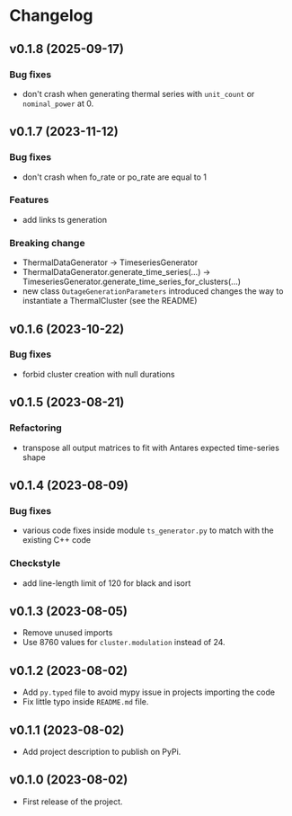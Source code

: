 Changelog
=========

v0.1.8 (2025-09-17)
-------------------

### Bug fixes
* don't crash when generating thermal series with `unit_count` or `nominal_power` at 0.

v0.1.7 (2023-11-12)
-------------------

### Bug fixes
* don't crash when fo_rate or po_rate are equal to 1

### Features
* add links ts generation

### Breaking change
- ThermalDataGenerator -> TimeseriesGenerator
- ThermalDataGenerator.generate_time_series(...) -> TimeseriesGenerator.generate_time_series_for_clusters(...)
- new class `OutageGenerationParameters` introduced changes the way to instantiate a ThermalCluster (see the README)

v0.1.6 (2023-10-22)
-------------------

### Bug fixes
* forbid cluster creation with null durations 

v0.1.5 (2023-08-21)
-------------------

### Refactoring
* transpose all output matrices to fit with Antares expected time-series shape

v0.1.4 (2023-08-09)
-------------------

### Bug fixes
* various code fixes inside module `ts_generator.py` to match with the existing C++ code

### Checkstyle
* add line-length limit of 120 for black and isort


v0.1.3 (2023-08-05)
-------------------

* Remove unused imports
* Use 8760 values for `cluster.modulation` instead of 24.

v0.1.2 (2023-08-02)
-------------------

* Add `py.typed` file to avoid mypy issue in projects importing the code
* Fix little typo inside `README.md` file.

v0.1.1 (2023-08-02)
-------------------

* Add project description to publish on PyPi.

v0.1.0 (2023-08-02)
-------------------

* First release of the project.